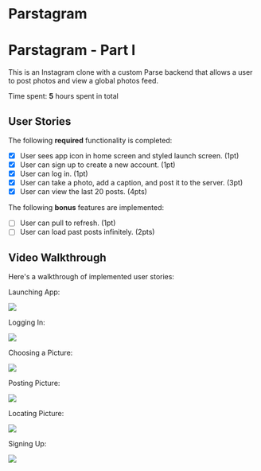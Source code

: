 # Parstagram
# Parstagram - Part I

This is an Instagram clone with a custom Parse backend that allows a user to post photos and view a global photos feed.

Time spent: **5** hours spent in total

## User Stories

The following **required** functionality is completed:

- [x] User sees app icon in home screen and styled launch screen. (1pt)
- [x] User can sign up to create a new account. (1pt)
- [x] User can log in. (1pt)
- [x] User can take a photo, add a caption, and post it to the server. (3pt)
- [x] User can view the last 20 posts. (4pts)

The following **bonus** features are implemented:

- [ ] User can pull to refresh. (1pt)
- [ ] User can load past posts infinitely. (2pts)

## Video Walkthrough

Here's a walkthrough of implemented user stories:

Launching App:

![](https://i.imgur.com/WHPQ26M.gif)



Logging In:

![](https://i.imgur.com/SwFCWRo.gif)



Choosing a Picture:

![](https://i.imgur.com/XRwdHqs.gif)



Posting Picture:

![](https://i.imgur.com/BwSzr4K.gif)



Locating Picture:

![](https://i.imgur.com/mYySQit.gif)



Signing Up:

![](https://i.imgur.com/ggkRwMy.gif)
